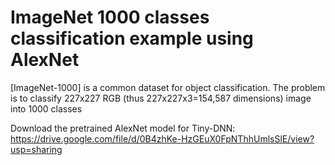# ImageNet 1000 classes classification example using AlexNet

[ImageNet-1000] is a common dataset 
for object classification.
The problem is to classify 227x227 RGB (thus 227x227x3=154,587 dimensions) image into 1000 classes 

Download the pretrained AlexNet model for Tiny-DNN:
https://drive.google.com/file/d/0B4zhKe-HzGEuX0FpNThhUmlsSlE/view?usp=sharing
